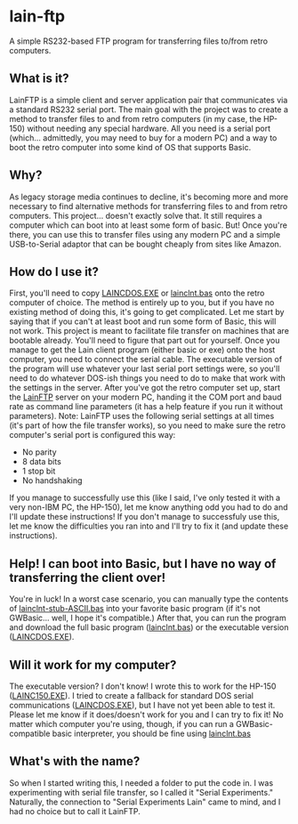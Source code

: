 # lain-ftp
A simple RS232-based FTP program for transferring files to/from retro computers.

## What is it?
LainFTP is a simple client and server application pair that communicates via a standard RS232 serial port.
The main goal with the project was to create a method to transfer files to and from retro computers (in my case, the HP-150) without needing any special hardware.
All you need is a serial port (which... admittedly, you may need to buy for a modern PC) and a way to boot the retro computer into some kind of OS that supports Basic.

## Why?
As legacy storage media continues to decline, it's becoming more and more necessary to find alternative methods for transferring files to and from retro computers.
This project... doesn't exactly solve that. It still requires a computer which can boot into at least some form of basic.
But! Once you're there, you can use this to transfer files using any modern PC and a simple USB-to-Serial adaptor that can be bought cheaply from sites like Amazon.

## How do I use it?
First, you'll need to copy [LAINCDOS.EXE](Release/LAINCDOS.EXE) or [lainclnt.bas](LainClient/lainclnt.bas) onto the retro computer of choice. The method is entirely up to you, but if you have no existing method of doing this, it's going to get complicated.
Let me start by saying that if you can't at least boot and run some form of Basic, this will not work. This project is meant to facilitate file transfer on machines that are bootable already. You'll need to figure that part out for yourself.
Once you manage to get the Lain client program (either basic or exe) onto the host computer, you need to connect the serial cable.
The executable version of the program will use whatever your last serial port settings were, so you'll need to do whatever DOS-ish things you need to do to make that work with the settings in the server.
After you've got the retro computer set up, start the [LainFTP](Releast/LainFTP.exe) server on your modern PC, handing it the COM port and baud rate as command line parameters (it has a help feature if you run it without parameters).
Note: LainFTP uses the following serial settings at all times (it's part of how the file transfer works), so you need to make sure the retro computer's serial port is configured this way:
- No parity
- 8 data bits
- 1 stop bit
- No handshaking

If you manage to successfully use this (like I said, I've only tested it with a very non-IBM PC, the HP-150), let me know anything odd you had to do and I'll update these instructions!
If you don't manage to successfuly use this, let me know the difficulties you ran into and I'll try to fix it (and update these instructions).

## Help! I can boot into Basic, but I have no way of transferring the client over!
You're in luck! In a worst case scenario, you can manually type the contents of [lainclnt-stub-ASCII.bas](LainClient/lainclnt-stub-ASCII.bas) into your favorite basic program (if it's not GWBasic... well, I hope it's compatible.)
After that, you can run the program and download the full basic program ([lainclnt.bas](LainClient/lainclnt.bas)) or the executable version ([LAINCDOS.EXE](Release/LAINCDOS.EXE)).

## Will it work for my computer?
The executable version? I don't know! I wrote this to work for the HP-150 ([LAINC150.EXE](Release/LAINC150.EXE)). I tried to create a fallback for standard DOS serial communications ([LAINCDOS.EXE](Release/LAINCDOS.EXE)), but I have not yet been able to test it.
Please let me know if it does/doesn't work for you and I can try to fix it!
No matter which computer you're using, though, if you can run a GWBasic-compatible basic interpreter, you should be fine using [lainclnt.bas](LainClient/lainclnt.bas)

## What's with the name?
So when I started writing this, I needed a folder to put the code in. I was experimenting with serial file transfer, so I called it "Serial Experiments." Naturally, the connection to "Serial Experiments Lain" came to mind, and I had no choice but to call it LainFTP.
